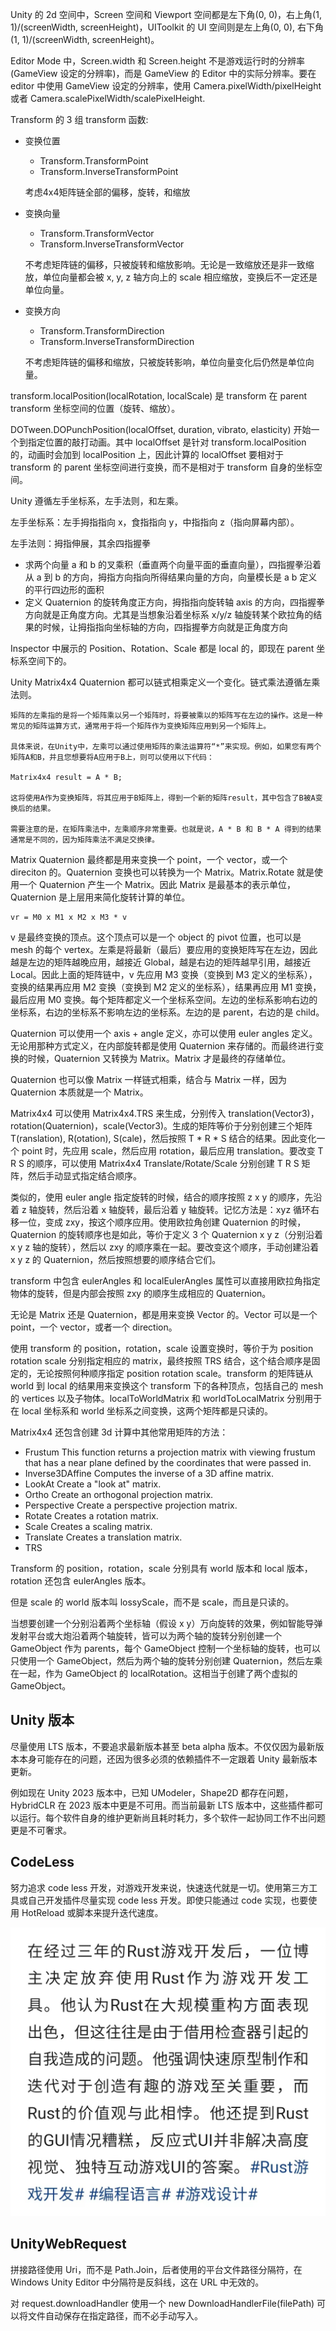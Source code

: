 Unity 的 2d 空间中，Screen 空间和 Viewport 空间都是左下角(0, 0)，右上角(1, 1)/(screenWidth, screenHeight)，UIToolkit 的 UI 空间则是左上角(0, 0), 右下角(1, 1)/(screenWidth, screenHeight)。

Editor Mode 中，Screen.width 和 Screen.height 不是游戏运行时的分辨率(GameView 设定的分辨率)，而是 GameView 的 Editor 中的实际分辨率。要在 editor 中使用 GameView 设定的分辨率，使用 Camera.pixelWidth/pixelHeight 或者 Camera.scalePixelWidth/scalePixelHeight.

Transform 的 3 组 transform 函数:

- 变换位置

  - Transform.TransformPoint
  - Transform.InverseTransformPoint

  考虑4x4矩阵链全部的偏移，旋转，和缩放

- 变换向量

  - Transform.TransformVector
  - Transform.InverseTransformVector

  不考虑矩阵链的偏移，只被旋转和缩放影响。无论是一致缩放还是非一致缩放，单位向量都会被 x, y, z 轴方向上的 scale 相应缩放，变换后不一定还是单位向量。

- 变换方向

  - Transform.TransformDirection
  - Transform.InverseTransformDirection

  不考虑矩阵链的偏移和缩放，只被旋转影响，单位向量变化后仍然是单位向量。

transform.localPosition(localRotation, localScale) 是 transform 在 parent transform 坐标空间的位置（旋转、缩放）。

DOTween.DOPunchPosition(localOffset, duration, vibrato, elasticity) 开始一个到指定位置的敲打动画。其中 localOffset 是针对 transform.localPosition 的，动画时会加到 localPosition 上，因此计算的 localOffset 要相对于 transform 的 parent 坐标空间进行变换，而不是相对于 transform 自身的坐标空间。

Unity 遵循左手坐标系，左手法则，和左乘。

左手坐标系：左手拇指指向 x，食指指向 y，中指指向 z（指向屏幕内部）。

左手法则：拇指伸展，其余四指握拳

- 求两个向量 a 和 b 的叉乘积（垂直两个向量平面的垂直向量），四指握拳沿着从 a 到 b 的方向，拇指方向指向所得结果向量的方向，向量模长是 a b 定义的平行四边形的面积
- 定义 Quaternion 的旋转角度正方向，拇指指向旋转轴 axis 的方向，四指握拳方向就是正角度方向。尤其是当想象沿着坐标系 x/y/z 轴旋转某个欧拉角的结果的时候，让拇指指向坐标轴的方向，四指握拳方向就是正角度方向

Inspector 中展示的 Position、Rotation、Scale 都是 local 的，即现在 parent 坐标系空间下的。

Unity Matrix4x4 Quaternion 都可以链式相乘定义一个变化。链式乘法遵循左乘法则。

```
矩阵的左乘指的是将一个矩阵乘以另一个矩阵时，将要被乘以的矩阵写在左边的操作。这是一种常见的矩阵运算方式，通常用于将一个矩阵作为变换矩阵应用到另一个矩阵上。

具体来说，在Unity中，左乘可以通过使用矩阵的乘法运算符“*”来实现。例如，如果您有两个矩阵A和B，并且您想要将A应用于B上，则可以使用以下代码：

Matrix4x4 result = A * B;

这将使用A作为变换矩阵，将其应用于B矩阵上，得到一个新的矩阵result，其中包含了B被A变换后的结果。

需要注意的是，在矩阵乘法中，左乘顺序非常重要。也就是说，A * B 和 B * A 得到的结果通常是不同的，因为矩阵乘法不满足交换律。
```
Matrix Quaternion 最终都是用来变换一个 point，一个 vector，或一个 direciton 的。Quaternion 变换也可以转换为一个 Matrix。Matrix.Rotate 就是使用一个 Quaternion 产生一个 Matrix。因此 Matrix 是最基本的表示单位，Quaternion 是上层用来简化旋转计算的单位。

```
vr = M0 x M1 x M2 x M3 * v
```

v 是最终变换的顶点。这个顶点可以是一个 object 的 pivot 位置，也可以是 mesh 的每个 vertex。左乘是将最新（最后）要应用的变换矩阵写在左边，因此越是左边的矩阵越晚应用，越接近 Global，越是右边的矩阵越早引用，越接近 Local。因此上面的矩阵链中，v 先应用 M3 变换（变换到 M3 定义的坐标系），变换的结果再应用 M2 变换（变换到 M2 定义的坐标系），结果再应用 M1 变换，最后应用 M0 变换。每个矩阵都定义一个坐标系空间。左边的坐标系影响右边的坐标系，右边的坐标系不影响左边的坐标系。左边的是 parent，右边的是 child。

Quaternion 可以使用一个 axis + angle 定义，亦可以使用 euler angles 定义。无论用那种方式定义，在内部旋转都是使用 Quaternion 来存储的。而最终进行变换的时候，Quaternion 又转换为 Matrix。Matrix 才是最终的存储单位。

Quaternion 也可以像 Matrix 一样链式相乘，结合与 Matrix 一样，因为 Quaternion 本质就是一个 Matrix。

Matrix4x4 可以使用 Matrix4x4.TRS 来生成，分别传入 translation(Vector3)，rotation(Quaternion)，scale(Vector3)。生成的矩阵等价于分别创建三个矩阵 T(ranslation), R(otation), S(cale)，然后按照 T * R * S 结合的结果。因此变化一个 point 时，先应用 scale，然后应用 rotation，最后应用 translation。要改变 T R S 的顺序，可以使用 Matrix4x4 Translate/Rotate/Scale 分别创建 T R S 矩阵，然后手动显式指定结合顺序。

类似的，使用 euler angle 指定旋转的时候，结合的顺序按照 z x y 的顺序，先沿着 z 轴旋转，然后沿着 x 轴旋转，最后沿着 y 轴旋转。记忆方法是：xyz 循环右移一位，变成 zxy，按这个顺序应用。使用欧拉角创建 Quaternion 的时候，Quaternion 的旋转顺序也是如此，等价于定义 3 个 Quaternion x y z（分别沿着 x y z 轴的旋转），然后以 zxy 的顺序乘在一起。要改变这个顺序，手动创建沿着 x y z 的 Quaternion，然后按照想要的顺序结合它们。

transform 中包含 eulerAngles 和 localEulerAngles 属性可以直接用欧拉角指定物体的旋转，但是内部会按照 zxy 的顺序生成相应的 Quaternion。

无论是 Matrix 还是 Quaternion，都是用来变换 Vector 的。Vector 可以是一个 point，一个 vector，或者一个 direction。

使用 transform 的 position，rotation，scale 设置变换时，等价于为 position rotation scale 分别指定相应的 matrix，最终按照 TRS 结合，这个结合顺序是固定的，无论按照何种顺序指定 position rotation scale。transform 的矩阵链从 world 到 local 的结果用来变换这个 transform 下的各种顶点，包括自己的 mesh 的 vertices 以及子物体。localToWorldMatrix 和 worldToLocalMatrix 分别用于在 local 坐标系和 world 坐标系之间变换，这两个矩阵都是只读的。

Matrix4x4 还包含创建 3d 计算中其他常用矩阵的方法：

- Frustum	This function returns a projection matrix with viewing frustum that has a near plane defined by the coordinates that were passed in.
- Inverse3DAffine	Computes the inverse of a 3D affine matrix.
- LookAt	Create a "look at" matrix.
- Ortho	Create an orthogonal projection matrix.
- Perspective	Create a perspective projection matrix.
- Rotate	Creates a rotation matrix.
- Scale	Creates a scaling matrix.
- Translate	Creates a translation matrix.
- TRS

Transform 的 position，rotation，scale 分别具有 world 版本和 local 版本，rotation 还包含 eulerAngles 版本。

但是 scale 的 world 版本叫 lossyScale，而不是 scale，而且是只读的。

当想要创建一个分别沿着两个坐标轴（假设 x y）万向旋转的效果，例如智能导弹发射平台或大炮沿着两个轴旋转，皆可以为两个轴的旋转分别创建一个 GameObject 作为 parents，每个 GameObject 控制一个坐标轴的旋转，也可以只使用一个 GameObject，然后为两个轴的旋转分别创建 Quaternion，然后左乘在一起，作为 GameObject 的 localRotation。这相当于创建了两个虚拟的 GameObject。

## Unity 版本

尽量使用 LTS 版本，不要追求最新版本甚至 beta alpha 版本。不仅仅因为最新版本本身可能存在的问题，还因为很多必须的依赖插件不一定跟着 Unity 最新版本更新。

例如现在 Unity 2023 版本中，已知 UModeler，Shape2D 都存在问题，HybridCLR 在 2023 版本中更是不可用。而当前最新 LTS 版本中，这些插件都可以运行。每个软件自身的维护更新尚且耗时耗力，多个软件一起协同工作不出问题更是不可奢求。

## CodeLess

努力追求 code less 开发，对游戏开发来说，快速迭代就是一切。使用第三方工具或自己开发插件尽量实现 code less 开发。即使只能通过 code 实现，也要使用 HotReload 或脚本来提升迭代速度。

![IterationIsEverything](IterationIsEverything.jpg)

## UnityWebRequest

拼接路径使用 Uri，而不是 Path.Join，后者使用的平台文件路径分隔符，在 Windows Unity Editor 中分隔符是反斜线，这在 URL 中无效的。

对 request.downloadHandler 使用一个 new DownloadHandlerFile(filePath) 可以将文件自动保存在指定路径，而不必手动写入。

